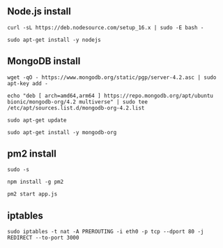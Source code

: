 ## Node.js install

```
curl -sL https://deb.nodesource.com/setup_16.x | sudo -E bash -

sudo apt-get install -y nodejs
```

## MongoDB install

```
wget -qO - https://www.mongodb.org/static/pgp/server-4.2.asc | sudo apt-key add -

echo "deb [ arch=amd64,arm64 ] https://repo.mongodb.org/apt/ubuntu bionic/mongodb-org/4.2 multiverse" | sudo tee /etc/apt/sources.list.d/mongodb-org-4.2.list

sudo apt-get update

sudo apt-get install -y mongodb-org
```

## pm2 install

```
sudo -s
```

```
npm install -g pm2
```

```
pm2 start app.js
```

## iptables

```
sudo iptables -t nat -A PREROUTING -i eth0 -p tcp --dport 80 -j REDIRECT --to-port 3000
```
